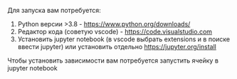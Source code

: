 
Для запуска вам потребуется:
1) Python версии >3.8 - https://www.python.org/downloads/
2) Редактор кода (советую vscode) - https://code.visualstudio.com
3) Установить jupyter notebook (в vscode выбрать extensions и в поиске ввести jupyter) или установить отдельно https://jupyter.org/install

Чтобы установить зависимости вам потребуется запустить ячейку в jupyter notebook
